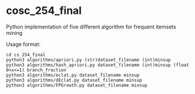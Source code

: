 # cosc_254_final

Python implementation of five different algorithm for frequent itemsets mining

Usage format:

    cd cs_254_final
    python3 algorithms/apriori.py (str)dataset_filename (int)minsup
    python3 algorithms/hash_apriori.py dataset_filename (int)minsup (float 0<x<=1) branch_fraction
    python3 algorithms/eclat.py dataset_filename minsup
    python3 algorithms/dEclat.py dataset_filename minsup
    python3 algorithms/FPGrowth.py dataset_filename minsup


